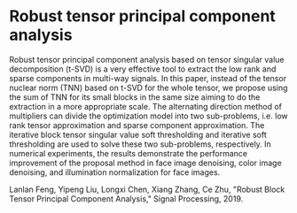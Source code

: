# Robust tensor principal component analysis

Robust tensor principal component analysis based on tensor singular value decomposition (t-SVD) is a very effective tool to extract the low rank and sparse components in multi-way signals. In this paper, instead of the tensor nuclear norm (TNN) based on t-SVD for the whole tensor, we propose using the sum of TNN for its small blocks in the same size aiming to do the extraction in a more appropriate scale. The alternating direction method of multipliers can divide the optimization model into two sub-problems, i.e. low rank tensor approximation and sparse component approximation. The iterative block tensor singular value soft thresholding and iterative soft thresholding are used to solve these two sub-problems, respectively. In numerical experiments, the results demonstrate the performance improvement of the proposal method in face image denoising, color image denoising, and illumination normalization for face images.

Lanlan Feng, Yipeng Liu, Longxi Chen, Xiang Zhang, Ce Zhu, "Robust Block Tensor Principal Component Analysis," Signal Processing, 2019.

